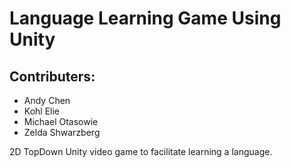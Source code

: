 # Language Learning Game Using Unity

## Contributers:
- Andy Chen
- Kohl Elie
- Michael Otasowie
- Zelda Shwarzberg

2D TopDown Unity video game to facilitate learning a language.
